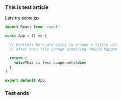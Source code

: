 <!---
<title>This is something very interesting</title>
<description>Lets try if the script can access this</description>
<keywords>Test</keywords>
<author>Tapio Salonen</author>
--->
### This is test article

Lets try some jsx

```jsx
import React from 'react'

const App = () => {

  // Contents here are going to change a little bit
  // After this file change something should happen

  return (
    <div>This is test component</div>
  )
}

export default App
```

### Test ends
